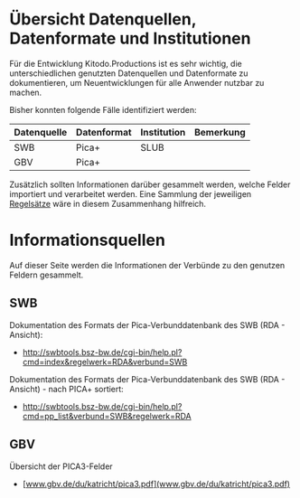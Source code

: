 # Übersicht Datenquellen,  Datenformate und Institutionen

Für die Entwicklung Kitodo.Productions ist es sehr wichtig, die unterschiedlichen genutzten Datenquellen und Datenformate zu dokumentieren, um Neuentwicklungen für alle Anwender nutzbar zu machen. 

Bisher konnten folgende Fälle identifiziert werden: 

| Datenquelle | Datenformat | Institution | Bemerkung |
|-------------|-------------|-------------|-------------|
| SWB | Pica+ | SLUB |  |
| GBV | Pica+ |  |  |


Zusätzlich sollten Informationen darüber gesammelt werden, welche Felder importiert und verarbeitet werden. Eine Sammlung der jeweiligen [Regelsätze](Regelsatz) wäre  in diesem Zusammenhang hilfreich.  


# Informationsquellen

Auf dieser Seite werden die Informationen der Verbünde zu den genutzen Feldern gesammelt. 

## SWB

Dokumentation des Formats der Pica-Verbunddatenbank des SWB (RDA - Ansicht):

- http://swbtools.bsz-bw.de/cgi-bin/help.pl?cmd=index&regelwerk=RDA&verbund=SWB 

Dokumentation des Formats der Pica-Verbunddatenbank des SWB (RDA - Ansicht) - nach PICA+ sortiert: 

- http://swbtools.bsz-bw.de/cgi-bin/help.pl?cmd=pp_list&verbund=SWB&regelwerk=RDA

## GBV

Übersicht der PICA3-Felder

- [www.gbv.de/du/katricht/pica3.pdf](www.gbv.de/du/katricht/pica3.pdf) 